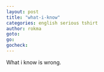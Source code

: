 ```yaml
---
layout: post
title: "what-i-know"
categories: english serious tshirt
author: rokma
goto:
go:
gocheck:  
---
```

What i know is wrong.
